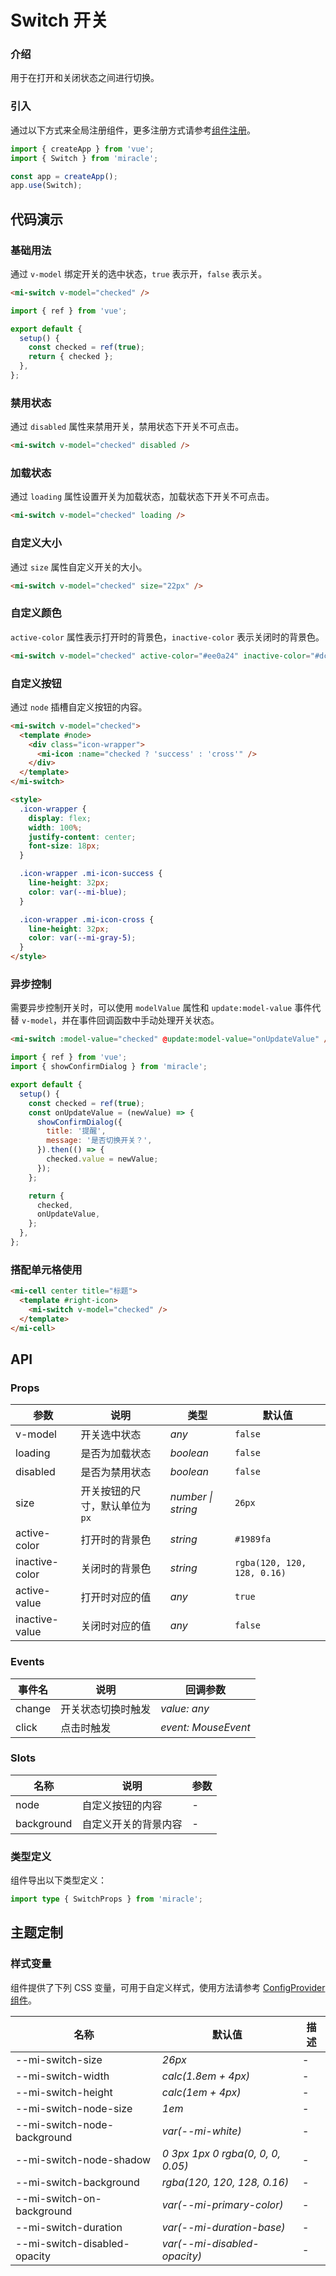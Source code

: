 # Switch 开关

### 介绍

用于在打开和关闭状态之间进行切换。

### 引入

通过以下方式来全局注册组件，更多注册方式请参考[组件注册](#/zh-CN/advanced-usage#zu-jian-zhu-ce)。

```js
import { createApp } from 'vue';
import { Switch } from 'miracle';

const app = createApp();
app.use(Switch);
```

## 代码演示

### 基础用法

通过 `v-model` 绑定开关的选中状态，`true` 表示开，`false` 表示关。

```html
<mi-switch v-model="checked" />
```

```js
import { ref } from 'vue';

export default {
  setup() {
    const checked = ref(true);
    return { checked };
  },
};
```

### 禁用状态

通过 `disabled` 属性来禁用开关，禁用状态下开关不可点击。

```html
<mi-switch v-model="checked" disabled />
```

### 加载状态

通过 `loading` 属性设置开关为加载状态，加载状态下开关不可点击。

```html
<mi-switch v-model="checked" loading />
```

### 自定义大小

通过 `size` 属性自定义开关的大小。

```html
<mi-switch v-model="checked" size="22px" />
```

### 自定义颜色

`active-color` 属性表示打开时的背景色，`inactive-color` 表示关闭时的背景色。

```html
<mi-switch v-model="checked" active-color="#ee0a24" inactive-color="#dcdee0" />
```

### 自定义按钮

通过 `node` 插槽自定义按钮的内容。

```html
<mi-switch v-model="checked">
  <template #node>
    <div class="icon-wrapper">
      <mi-icon :name="checked ? 'success' : 'cross'" />
    </div>
  </template>
</mi-switch>

<style>
  .icon-wrapper {
    display: flex;
    width: 100%;
    justify-content: center;
    font-size: 18px;
  }

  .icon-wrapper .mi-icon-success {
    line-height: 32px;
    color: var(--mi-blue);
  }

  .icon-wrapper .mi-icon-cross {
    line-height: 32px;
    color: var(--mi-gray-5);
  }
</style>
```

### 异步控制

需要异步控制开关时，可以使用 `modelValue` 属性和 `update:model-value` 事件代替 `v-model`，并在事件回调函数中手动处理开关状态。

```html
<mi-switch :model-value="checked" @update:model-value="onUpdateValue" />
```

```js
import { ref } from 'vue';
import { showConfirmDialog } from 'miracle';

export default {
  setup() {
    const checked = ref(true);
    const onUpdateValue = (newValue) => {
      showConfirmDialog({
        title: '提醒',
        message: '是否切换开关？',
      }).then(() => {
        checked.value = newValue;
      });
    };

    return {
      checked,
      onUpdateValue,
    };
  },
};
```

### 搭配单元格使用

```html
<mi-cell center title="标题">
  <template #right-icon>
    <mi-switch v-model="checked" />
  </template>
</mi-cell>
```

## API

### Props

| 参数 | 说明 | 类型 | 默认值 |
| --- | --- | --- | --- |
| v-model | 开关选中状态 | _any_ | `false` |
| loading | 是否为加载状态 | _boolean_ | `false` |
| disabled | 是否为禁用状态 | _boolean_ | `false` |
| size | 开关按钮的尺寸，默认单位为 `px` | _number \| string_ | `26px` |
| active-color | 打开时的背景色 | _string_ | `#1989fa` |
| inactive-color | 关闭时的背景色 | _string_ | `rgba(120, 120, 128, 0.16)` |
| active-value | 打开时对应的值 | _any_ | `true` |
| inactive-value | 关闭时对应的值 | _any_ | `false` |

### Events

| 事件名 | 说明               | 回调参数            |
| ------ | ------------------ | ------------------- |
| change | 开关状态切换时触发 | _value: any_        |
| click  | 点击时触发         | _event: MouseEvent_ |

### Slots

| 名称       | 说明                 | 参数 |
| ---------- | -------------------- | ---- |
| node       | 自定义按钮的内容     | -    |
| background | 自定义开关的背景内容 | -    |

### 类型定义

组件导出以下类型定义：

```ts
import type { SwitchProps } from 'miracle';
```

## 主题定制

### 样式变量

组件提供了下列 CSS 变量，可用于自定义样式，使用方法请参考 [ConfigProvider 组件](#/zh-CN/config-provider)。

| 名称                         | 默认值                            | 描述 |
| ---------------------------- | --------------------------------- | ---- |
| --mi-switch-size             | _26px_                            | -    |
| --mi-switch-width            | _calc(1.8em + 4px)_               | -    |
| --mi-switch-height           | _calc(1em + 4px)_                 | -    |
| --mi-switch-node-size        | _1em_                             | -    |
| --mi-switch-node-background  | _var(--mi-white)_                 | -    |
| --mi-switch-node-shadow      | _0 3px 1px 0 rgba(0, 0, 0, 0.05)_ | -    |
| --mi-switch-background       | _rgba(120, 120, 128, 0.16)_       | -    |
| --mi-switch-on-background    | _var(--mi-primary-color)_         | -    |
| --mi-switch-duration         | _var(--mi-duration-base)_         | -    |
| --mi-switch-disabled-opacity | _var(--mi-disabled-opacity)_      | -    |
